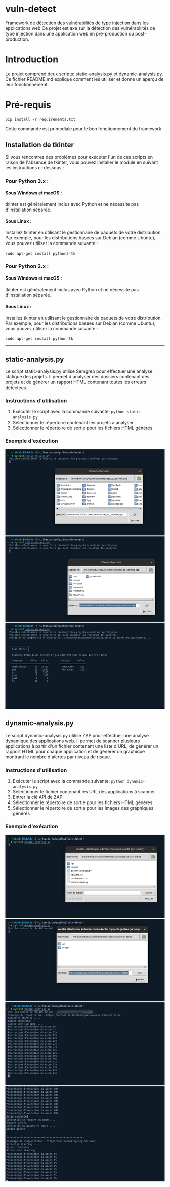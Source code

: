 # vuln-detect
Framework de détection des vulnérabilités de type injection dans les applications web
Ce  projet est axé sur la détection des vulnérabilités de type injection dans une application web en pré-production ou post-production.
# Introduction
Le projet comprend deux scripts: static-analysis.py et dynamic-analysis.py. Ce fichier README.md explique comment les utiliser et donne un aperçu de leur fonctionnement.

# Pré-requis
`pip install -r requirements.txt`

Cette commande est primodiale pour le bon fonctionnement du framework.


## Installation de tkinter

Si vous rencontrez des problèmes pour exécuter l'un de ces scripts en raison de l'absence de tkinter, vous pouvez installer le module en suivant les instructions ci-dessous :

### Pour Python 3.x :

#### Sous Windows et macOS :

tkinter est généralement inclus avec Python et ne nécessite pas d'installation séparée.

#### Sous Linux :

Installez tkinter en utilisant le gestionnaire de paquets de votre distribution. Par exemple, pour les distributions basées sur Debian (comme Ubuntu), vous pouvez utiliser la commande suivante :

`sudo apt-get install python3-tk`


### Pour Python 2.x :

#### Sous Windows et macOS :

tkinter est généralement inclus avec Python et ne nécessite pas d'installation séparée.

#### Sous Linux :

Installez tkinter en utilisant le gestionnaire de paquets de votre distribution. Par exemple, pour les distributions basées sur Debian (comme Ubuntu), vous pouvez utiliser la commande suivante :

`sudo apt-get install python-tk`

_______________________________________________________________________


## static-analysis.py
Le script static-analysis.py utilise Semgrep pour effectuer une analyse statique des projets. Il permet d'analyser des dossiers contenant des projets et de générer un rapport HTML contenant toutes les erreurs détectées.

### Instructions d'utilisation
1. Exécuter le script avec la commande suivante: `python static-analysis.py`
2. Sélectionner le répertoire contenant les projets à analyser
3. Sélectionner le répertoire de sortie pour les fichiers HTML générés

### Exemple d'exécution
![Exemple d'exécution de static-analysis.py](./images/selection-tk-stat-1.png)
![Exemple d'exécution de static-analysis.py](./images/selection-tk-stat-2.png)
![Exemple d'exécution de static-analysis.py](./images/analyse-stat-1.png)


## dynamic-analysis.py
Le script dynamic-analysis.py utilise ZAP pour effectuer une analyse dynamique des applications web. Il permet de scanner plusieurs applications à partir d'un fichier contenant une liste d'URL, de générer un rapport HTML pour chaque application et de générer un graphique montrant le nombre d'alertes par niveau de risque.

### Instructions d'utilisation
1. Exécuter le script avec la commande suivante: `python dynamic-analysis.py`
2. Sélectionner le fichier contenant les URL des applications à scanner
3. Entrer la clé API de ZAP
4. Sélectionner le répertoire de sortie pour les fichiers HTML générés
5. Sélectionner le répertoire de sortie pour les images des graphiques générés

### Exemple d'exécution
![Exemple d'exécution de dynamic-analysis.py](./images/selection-tk-dyna-1.png) 
![Exemple d'exécution de dynamic-analysis.py](./images/selection-tk-dyna-2.png) 
![Exemple d'exécution de dynamic-analysis.py](./images/analyse-dyna-1.png) 
![Exemple d'exécution finale de dynamic-analysis.py](./images/scan.png) 

